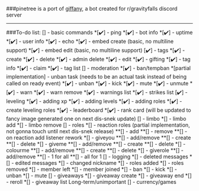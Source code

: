 ###pinetree is a port of [giffany](https://github.com/siren15/giffanybot), a bot created for r/gravityfalls discord server
***
###To-do list: 
[] - basic commands
    *[✔️] - ping
    *[✔️] - bot info
    *[✔️] - uptime
    *[✔️] - user info
    *[✔️] - echo
    *[✔️] - embed create (basic, no multiline support)
    *[✔️] - embed edit (basic, no multiline support)
[✔️] - tags
    *[✔️] - create
    *[✔️] - delete
    *[✔️] - admin delete
    *[✔️] - edit
    *[✔️] - gifting
    *[✔️] - tag info
    *[✔️] - claim
    *[✔️] - tag list
[] - moderation
    *[✔️] - ban/tempban
    *[partial implementation] - unban task (needs to be an actual task instead of being called on ready event)
    *[✔️] - unban
    *[✔️] - kick
    *[✔️] - mute
    *[✔️] - unmute
    *[✔️] - warn
    *[✔️] - warn remove
    *[✔️] - warnings list
    *[✔️] - strikes list
[✔️] - leveling
    *[✔️] - adding xp
    *[✔️] - adding levels
    *[✔️] - adding roles
    *[✔️] - create leveling roles
    *[✔️] - leaderboard
    *[✔️] - rank card (will be updated to fancy image generated one on next dis-snek update)
[] - limbo
	*[] - limbo add
	*[] - limbo remove
[] - roles
    *[] - reaction roles (partial implementation, not gonna touch until next dis-snek release)
        **[] - add
        **[] - remove
        **[] - on reaction add listener rework
	*[] - giveyou
		**[] - add/remove
		**[] - create
		**[] - delete
	*[] - giveme
		**[] - add/remove
		**[] - create
		**[] - delete
	*[] - colourme
		**[] - add/remove
		**[] - create
		**[] - delete
	*[] - giverole
		**[] - add/remove
		**[] - 1 for all
		**[] - all for 1
[] - logging
	*[] - deleted messages
	*[] - edited messages
	*[] - changed nickname
	*[] - roles added
	*[] - roles removed
	*[] - member left
	*[] - member joined
    *[] - ban
    *[] - kick
    *[] - unban
    *[] - mute
[] - giveaways
	*[] - giveaway create
	*[] - giveaway end
	*[] - reroll
	*[] - giveaway list
Long-term/unimportant
[] - currency/games